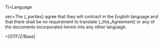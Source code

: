 Ti=Language

sec=The {_parties} agree that they will contract in the English language and that there shall be no requirement to translate {_this_Agreement} or any of the documents incorporated herein into any other language.

=[OTF/Z/Base]
